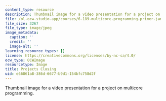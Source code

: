```yaml
---
content_type: resource
description: Thumbnail image for a video presentation for a project on multicore programming.
file: /ol-ocw-studio-app/courses/6-189-multicore-programming-primer-january-iap-2007/e66861a8386d6677b9d1154bfc758d2f_p8.jpg
file_size: 3267
file_type: image/jpeg
image_metadata:
  caption: ''
  credit: ''
  image-alt: ''
learning_resource_types: []
license: https://creativecommons.org/licenses/by-nc-sa/4.0/
ocw_type: OCWImage
resourcetype: Image
title: Projects Closing
uid: e66861a8-386d-6677-b9d1-154bfc758d2f
---
```

Thumbnail image for a video presentation for a project on multicore programming.
